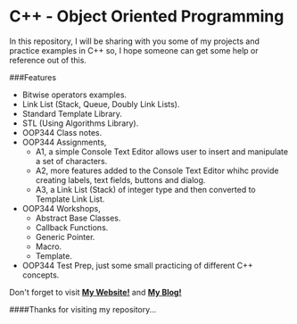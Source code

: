 C++ - Object Oriented Programming
=================================

In this repository, I will be sharing with you some of my projects and practice examples in C++ so, I hope someone can get some help or reference out of this.

###Features
*	Bitwise operators examples.
* 	Link List (Stack, Queue, Doubly Link Lists).
*	Standard Template Library.
* 	STL (Using Algorithms Library).
*	OOP344 Class notes.
*	OOP344 Assignments,
	*	A1, a simple Console Text Editor allows user to insert and manipulate a set of characters.
	*	A2, more features added to the Console Text Editor whihc provide creating labels, text fields, buttons and dialog.
	*	A3, a Link List (Stack) of integer type and then converted to Template Link List.
*	OOP344 Workshops,
	*	Abstract Base Classes.
	*	Callback Functions.
	*	Generic Pointer.
	*	Macro.
	*	Template.
*	OOP344 Test Prep, just some small practicing of different C++ concepts. 

Don't forget to visit **[My Website!](http://jorgedeveloper.com)** and **[My Blog!](http://jorgedeveloper.com/blog/)**

####Thanks for visiting my repository...